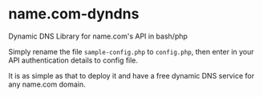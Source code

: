 # name.com-dyndns

Dynamic DNS Library for name.com's API in bash/php

Simply rename the file `sample-config.php` to `config.php`, then enter in your API authentication details to config file.

It is as simple as that to deploy it and have a free dynamic DNS service for any name.com domain.
